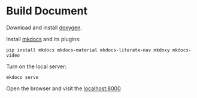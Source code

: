 # Build Document

Download and install [doxygen](https://www.doxygen.nl/download.html).

Install [mkdocs](https://www.mkdocs.org/) and its plugins:

```shell
pip install mkdocs mkdocs-material mkdocs-literate-nav mkdoxy mkdocs-video
```

Turn on the local server:
```shell
mkdocs serve
```

Open the browser and visit the [localhost:8000](http://127.0.0.1:8000/)